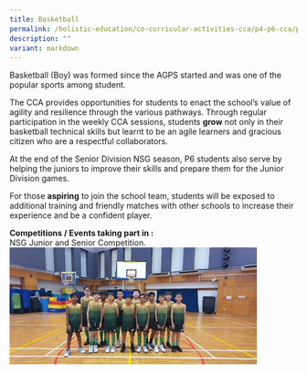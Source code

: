```yaml
---
title: Basketball
permalink: /holistic-education/co-curricular-activities-cca/p4-p6-cca/physical/basketball/
description: ""
variant: markdown
---
```

Basketball (Boy) was formed since the AGPS started and was one of the popular sports among student. 

The CCA provides opportunities for students to enact the school’s value of agility and resilience through the various pathways. Through regular participation in the weekly CCA sessions, students **grow** not only in their basketball technical skills but learnt to be an agile learners and gracious citizen who are a respectful collaborators.

At the end of the Senior Division NSG season, P6 students also serve by helping the juniors to improve their skills and prepare them for the Junior Division games.

For those **aspiring** to join the school team, students will be exposed to additional training and friendly matches with other schools to increase their experience and be a confident player.

**Competitions / Events taking part in :**<br>
NSG Junior and Senior Competition.
![](/images/CCA/Physical/Basketball/Basketball_1.jpg)    